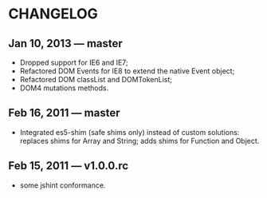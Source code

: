 # CHANGELOG

## Jan 10, 2013 — master

  * Dropped support for IE6 and IE7;
  * Refactored DOM Events for IE8 to extend the native Event object;
  * Refactored DOM classList and DOMTokenList;
  * DOM4 mutations methods.

## Feb 16, 2011 — master

  * Integrated es5-shim (safe shims only) instead of custom solutions:
    replaces shims for Array and String; adds shims for Function and Object.

## Feb 15, 2011 — v1.0.0.rc

  * some jshint conformance.

